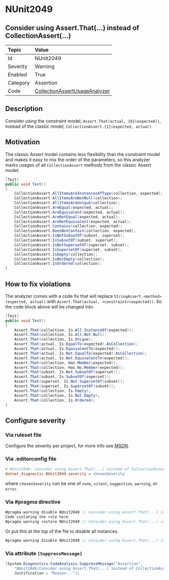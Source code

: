 # NUnit2049

## Consider using Assert.That(...) instead of CollectionAssert(...)

| Topic    | Value
| :--      | :--
| Id       | NUnit2049
| Severity | Warning
| Enabled  | True
| Category | Assertion
| Code     | [CollectionAssertUsageAnalyzer](https://github.com/nunit/nunit.analyzers/blob/master/src/nunit.analyzers/CollectionAssertUsage/CollectionAssertUsageAnalyzer.cs)

## Description

Consider using the constraint model, `Assert.That(actual, {0}(expected))`, instead of the classic model, `CollectionAssert.{1}(expected, actual)`.

## Motivation

The classic Assert model contains less flexibility than the constraint model and makes it easy to mix the order of the parameters,
so this analyzer marks usages of all `CollectionAssert` methods from the classic Assert model.

```csharp
[Test]
public void Test()
{
    CollectionAssert.AllItemsAreInstancesOfType(collection, expected);
    CollectionAssert.AllItemsAreNotNull(collection);
    CollectionAssert.AllItemsAreUnique(collection);
    CollectionAssert.AreEqual(expected, actual);
    CollectionAssert.AreEquivalent(expected, actual);
    CollectionAssert.AreNotEqual(expected, actual);
    CollectionAssert.AreNotEquivalent(expected, actual);
    CollectionAssert.Contains(collection, expected);
    CollectionAssert.DoesNotContain(collection, expected);
    CollectionAssert.IsNotSubsetOf(subset, superset);
    CollectionAssert.IsSubsetOf(subset, superset);
    CollectionAssert.IsNotSupersetOf(superset, subset);
    CollectionAssert.IsSupersetOf(superset, subset);
    CollectionAssert.IsEmpty(collection);
    CollectionAssert.IsNotEmpty(collection);
    CollectionAssert.IsOrdered(collection);
}
```

## How to fix violations

The analyzer comes with a code fix that will replace `StringAssert.<method>(expected, actual)` with
`Assert.That(actual, <constraint>(expected))`. So the code block above will be changed into.

```csharp
[Test]
public void Test()
{
    Assert.That(collection, Is.All.InstanceOf(expected));
    Assert.That(collection, Is.All.Not.Null);
    Assert.That(collection, Is.Unique);
    Assert.That(actual, Is.EqualTo(expected).AsCollection);
    Assert.That(actual, Is.EquivalentTo(expected));
    Assert.That(actual, Is.Not.EqualTo(expected).AsCollection);
    Assert.That(actual, Is.Not.EquivalentTo(expected));
    Assert.That(collection, Has.Member(expected));
    Assert.That(collection, Has.No.Member(expected));
    Assert.That(subset, Is.Not.SubsetOf(superset));
    Assert.That(subset, Is.SubsetOf(superset));
    Assert.That(superset, Is.Not.SupersetOf(subset));
    Assert.That(superset, Is.SupersetOf(subset));
    Assert.That(collection, Is.Empty);
    Assert.That(collection, Is.Not.Empty);
    Assert.That(collection, Is.Ordered);
}
```

<!-- start generated config severity -->
## Configure severity

### Via ruleset file

Configure the severity per project, for more info see [MSDN](https://learn.microsoft.com/en-us/visualstudio/code-quality/using-rule-sets-to-group-code-analysis-rules?view=vs-2022).

### Via .editorconfig file

```ini
# NUnit2049: Consider using Assert.That(...) instead of CollectionAssert(...)
dotnet_diagnostic.NUnit2049.severity = chosenSeverity
```

where `chosenSeverity` can be one of `none`, `silent`, `suggestion`, `warning`, or `error`.

### Via #pragma directive

```csharp
#pragma warning disable NUnit2049 // Consider using Assert.That(...) instead of CollectionAssert(...)
Code violating the rule here
#pragma warning restore NUnit2049 // Consider using Assert.That(...) instead of CollectionAssert(...)
```

Or put this at the top of the file to disable all instances.

```csharp
#pragma warning disable NUnit2049 // Consider using Assert.That(...) instead of CollectionAssert(...)
```

### Via attribute `[SuppressMessage]`

```csharp
[System.Diagnostics.CodeAnalysis.SuppressMessage("Assertion",
    "NUnit2049:Consider using Assert.That(...) instead of CollectionAssert(...)",
    Justification = "Reason...")]
```
<!-- end generated config severity -->
